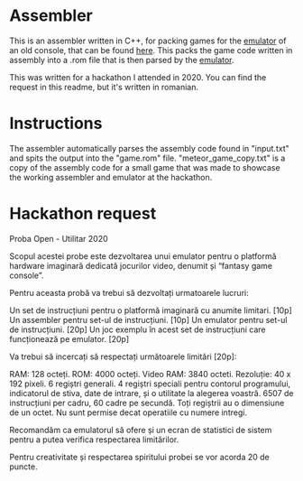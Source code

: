 # Assembler

This is an assembler written in C++, for packing games for the [emulator](https://github.com/rusudinu/emulator) of an old console, that can be found [here](https://github.com/rusudinu/emulator). This packs the game code written in assembly into a .rom file that is then parsed by the [emulator](https://github.com/rusudinu/emulator).

This was written for a hackathon I attended in 2020. You can find the request in this readme, but it's written in romanian.

# Instructions
The assembler automatically parses the assembly code found in "input.txt" and spits the output into the "game.rom" file. "meteor_game_copy.txt" is a copy of the assembly code for a small game that was made to showcase the working assembler and emulator at the hackathon.

# Hackathon request

Proba Open - Utilitar 2020

Scopul acestei probe este dezvoltarea unui emulator pentru o platformă hardware imaginară dedicată jocurilor video, denumit și “fantasy game console”.

Pentru aceasta probă va trebui să dezvoltați urmatoarele lucruri:

Un set de instrucțiuni pentru o platformă imaginară cu anumite limitari. [10p] Un assembler pentru set-ul de instrucțiuni. [10p] Un emulator pentru set-ul de instrucțiuni. [20p] Un joc exemplu în acest set de instrucțiuni care funcționează pe emulator. [20p]

Va trebui să incercați să respectați următoarele limitări [20p]:

RAM: 128 octeți. ROM: 4000 octeți. Video RAM: 3840 octeti. Rezoluție: 40 x 192 pixeli. 6 regiștri generali. 4 regiștri speciali pentru contorul programului, indicatorul de stiva, date de intrare, și o utilitate la alegerea voastră. 6507 de instrucțiuni per cadru, 60 cadre pe secundă. Toți regiștrii au o dimensiune de un octet. Nu sunt permise decat operatiile cu numere intregi.

Recomandăm ca emulatorul să ofere și un ecran de statistici de sistem pentru a putea verifica respectarea limitărilor.

Pentru creativitate și respectarea spiritului probei se vor acorda 20 de puncte.
